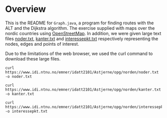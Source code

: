 
# Overview

This is the README for `Graph.java`, a program for finding routes with the ALT and the Dijkstra algorithm. The exercise supplied with maps over the nordic countries using [OpenStreetMap](http://openstreetmap.org/). In addition, we were given large text files [noder.txt](https://www.idi.ntnu.no/emner/idatt2101/Astjerne/opg/norden/noder.txt),
[kanter.txt](https://www.idi.ntnu.no/emner/idatt2101/Astjerne/opg/norden/kanter.txt) and
[interessepkt.txt](https://www.idi.ntnu.no/emner/idatt2101/Astjerne/opg/norden/interessepkt.txt) respectively representing the nodes, edges and points of interest.

Due to the limitations of the web browser, we used the curl command to download these large files.

```
curl https://www.idi.ntnu.no/emner/idatt2101/Astjerne/opg/norden/noder.txt -o noder.txt
```

```
curl https://www.idi.ntnu.no/emner/idatt2101/Astjerne/opg/norden/kanter.txt -o kanter.txt
```
```
curl https://www.idi.ntnu.no/emner/idatt2101/Astjerne/opg/norden/interessepkt.txt -o interessepkt.txt
```
[comment]: #TODO (Replace succeeding text with information relevant for our exercise)


<!--- 

The tool is invoked by specifying a command file with the -f flag, which
consists of a series of file create, file delete, and directory create
operations. 

For example, run:

```sh
prompt> ./ffs.py -f in.example1 -c
```

to see the output from the first example in the chapter on how FFS based
allocation works. 

The file `in.example1` consists of the following commands:

```sh
dir /a
dir /b
file /a/c 2
file /a/d 2
file /a/e 2
file /b/f 2
```

This tells the simulator to create two directories (/a and /b) and four files
(/a/c, /a/d, /a/e, and /b/f). The root directory is created by default.

The output of the simulator is the location of the inodes and data blocks of
all extant files and directories. For example, from the run above, we would
end up seeing (with the -c flag on, to show you the results):

```sh
prompt> ./ffs.py -f in.example1 -c

num_groups:       10
inodes_per_group: 10
blocks_per_group: 30

free data blocks: 289 (of 300)
free inodes:      93 (of 100)

spread inodes?    False
spread data?      False
contig alloc:     1

      0000000000 0000000000 1111111111 2222222222
      0123456789 0123456789 0123456789 0123456789

group inodes     data
    0 /--------- /--------- ---------- ----------
    1 acde------ accddee--- ---------- ----------
    2 bf-------- bff------- ---------- ----------
    3 ---------- ---------- ---------- ----------
    4 ---------- ---------- ---------- ----------
    5 ---------- ---------- ---------- ----------
    6 ---------- ---------- ---------- ----------
    7 ---------- ---------- ---------- ----------
    8 ---------- ---------- ---------- ----------
    9 ---------- ---------- ---------- ----------

prompt>
```

This first part of the output shows us various parameters of the simulation,
from the number of FFS cylinder groups that are created, to some policy
details. But the main part of the output is the actual allocation map:

```sh
      0000000000 0000000000 1111111111 2222222222
      0123456789 0123456789 0123456789 0123456789

group inodes     data
    0 /--------- /--------- ---------- ----------
    1 acde------ accddee--- ---------- ----------
    2 bf-------- bff------- ---------- ----------
    3 ---------- ---------- ---------- ----------
    4 ---------- ---------- ---------- ----------
    5 ---------- ---------- ---------- ----------
    6 ---------- ---------- ---------- ----------
    7 ---------- ---------- ---------- ----------
    8 ---------- ---------- ---------- ----------
    9 ---------- ---------- ---------- ----------
```

For this instantiation, we have created a file system with 10 groups, each
with 10 inodes and 30 data blocks. Each group just shows the inodes and data
blocks, and how they are allocated. If they are free, a - is shown; otherwise,
a different symbol is shown per file.

If you want to see a mapping of the symbols to file names, you should use
the -M flag:

```sh
prompt> ./ffs.py -f in.example1 -c -M
```

You'll then see a table at the bottom of the output shows the meanings of each symbol:

```sh
symbol  inode#  filename     filetype
/            0  /            directory
a           10  /a           directory
c           11  /a/c           regular
d           12  /a/d           regular
e           13  /a/e           regular
b           20  /b           directory
f           21  /b/f           regular
```

Here, you can see the root directory is represented by the symbol /, the file
/a by the symbol a, and so forth.

Looking at the output, you can thus see a number of interesting things: 
- The root inode is in the first slot of the Group 0's piece of the inode table
- The root data block is found in the first allocated data block (Group 0)
- Directory /a was placed in Group 1, directory /b in Group 2
- The files (inodes and data) for each regular file are found in 
  the same group as their parent inodes (as per FFS)

The rest of the options let you play around with FFS and some minor
variants. They are:

```sh
prompt> ./ffs.py -h
Usage: ffs.py [options]

Options:
  -h, --help            show this help message and exit
  -s SEED, --seed=SEED  the random seed
  -n NUM_GROUPS, --num_groups=NUM_GROUPS
                        number of block groups
  -d BLOCKS_PER_GROUP, --datablocks_per_groups=BLOCKS_PER_GROUP
                        data blocks per group
  -i INODES_PER_GROUP, --inodes_per_group=INODES_PER_GROUP
                        inodes per group
  -L LARGE_FILE_EXCEPTION, --large_file_exception=LARGE_FILE_EXCEPTION
                        0:off, N>0:blocks in group before spreading file to
                        next group
  -f INPUT_FILE, --input_file=INPUT_FILE
                        command file
  -I, --spread_inodes   Instead of putting file inodes in parent dir group,
                        spread them evenly around all groups
  -D, --spread_data     Instead of putting data near inode,
                        spread them evenly around all groups
  -A ALLOCATE_FARAWAY, --allocate_faraway=ALLOCATE_FARAWAY
                        When picking a group, examine this many groups at a
                        time
  -C CONTIG_ALLOCATION_POLICY,
  --contig_allocation_policy=CONTIG_ALLOCATION_POLICY
                        number of contig free blocks needed to alloc
  -T, --show_spans      show file and directory spans
  -M, --show_symbol_map
                        show symbol map
  -B, --show_block_addresses
                        show block addresses alongside groups
  -S, --do_per_file_stats
                        print out detailed inode stats
  -v, --show_file_ops   print out detailed per-op success/failure
  -c, --compute         compute answers for me
```

We'll explore more of these options in the homework.
-->
